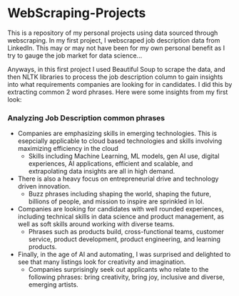 # WebScraping-Projects

This is a repository of my personal projects using data sourced through webscraping. In my first project, I webscraped job description data from LinkedIn. This may or may not have been for my own personal benefit as I try to gauge the job market for data science...

Anyways, in this first project I used Beautiful Soup to scrape the data, and then NLTK libraries to process the job description column to gain insights into what requirements companies are looking for in candidates. I did this by extracting common 2 word phrases. Here were some insights from my first look:


### Analyzing Job Description common phrases
* Companies are emphasizing skills in emerging technologies. This is esepcially applicable to cloud based technologies and skills involving maximizing efficiency in the cloud
    * Skills including Machine Learning, ML models, gen AI use, digital experiences, AI applications, efficient and scalable, and extrapolating data insights are all in high demand.  
* There is also a heavy focus on entrepreneurial drive and technology driven innovation.  
    * Buzz phrases including shaping the world, shaping the future, billions of people, and mission to inspire are sprinkled in lol.  
* Companies are looking for candidates with well rounded experiences, including technical skills in data science and product management, as well as soft skills around working with diverse teams.  
    * Phrases such as products build, cross-functional teams, customer service, product development, product engineering, and learning products.  
* Finally, in the age of AI and automating, I was surprised and delighted to see that many listings look for creativity and imagination.  
    * Companies surprisingly seek out applicants who relate to the following phrases: bring creativity, bring joy, inclusive and diverse, emerging artists.



